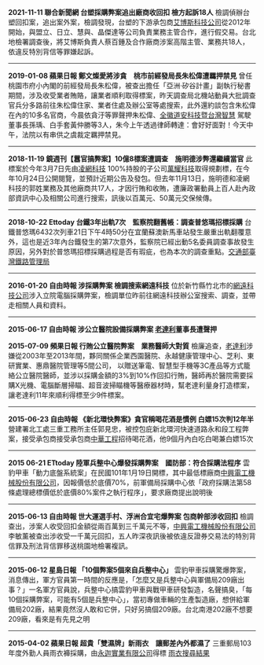 **2021-11-11 聯合新聞網 台塑採購弊案追出廠商收回扣 檢方起訴18人**
檢調偵辦台塑回扣案，追出案外案，檢調發現，台塑的下游承包商[艾博斯科技公司](https://pcc.mlwmlw.org/merchants/16808070)從2012年開始，與盟立、日立、慧與、晶傑達等公司負責業務主管合作，進行假交易。台北地檢署調查後，將艾博斯負責人蔡百鍾及合作廠商涉案高階主管、業務共18人，依違反特別背信等罪嫌起訴。

* * *

**2019-01-08 蘋果日報 鄭文燦愛將涉貪　桃市前經發局長朱松偉遭羈押禁見**
曾任桃園市府小內閣的前經發局長朱松偉，被查出擔任「亞洲‧矽谷計畫」副執行秘書期間，涉及收受業者賄賂，讓業者順利取得標案，昨天調查局北機站動員大批調查官兵分多路前往朱松偉住家、業者住處及辦公室等處搜索，此外還約談包含朱松偉在內的10多名官商，今晨依貪汙等罪聲押朱松偉、[全徽道安科技暨台灣智慧](http://pcc.mlwmlw.org/merchants/22761931) 駕駛董事長孫瑀、白手套黃仲勝等3人，朱今上午透過律師轉達：會好好面對！今天中午，法院以有串供之虞裁定羈押禁見。

* * *

**2018-11-19 鏡週刊【囂官搞弊案】10億8標案遭調查　施明德涉弊還繼續當官**
此標案於今年3月7日先由[凌網科技](http://pcc.mlwmlw.org/merchants/16541333) 100%持股的子公司[萬耀科技](http://pcc.mlwmlw.org/merchants/28463608)取得規劃標，在今年10月24日公開閱覽，並預計近期公告及發包。但去年11月13日，施明德和凌網科技的郭姓業務及其他廠商共17人，才因行賄和收賄，遭廉政署動員上百人赴內政部資訊中心及相關公司進行搜索，訊後以百萬元、50萬元交保候傳。

* * *

**2018-10-22 Ettoday 台鐵3年出軌7次　監察院翻舊帳：調查普悠瑪招標採購**
台鐵普悠瑪6432次列車21日下午4時50分在宜蘭蘇澳新馬車站發生嚴重出軌翻覆意外，這也是近3年內台鐵發生的第7次意外，監察院已經出動5名委員調查事故發生原因，另外對於普悠瑪招標採購過程是否有瑕疵，也為本次的調查重點。[交通部臺灣鐵路管理局](http://pcc.mlwmlw.org/unit/%E4%BA%A4%E9%80%9A%E9%83%A8%E8%87%BA%E7%81%A3%E9%90%B5%E8%B7%AF%E7%AE%A1%E7%90%86%E5%B1%80) 

* * *

**2016-01-20 自由時報 涉採購弊案 檢調搜索網遠科技**
位於新竹縣竹北市的[網遠科技公司](http://pcc.mlwmlw.org/merchants/70709288)涉入立院電腦採購弊案，檢調單位昨前往網遠科技辦公室搜索、調查，並帶走相關人員和資料。

* * *

**2015-06-17 自由時報 涉公立醫院設備採購弊案 [老達利](http://pcc.mlwmlw.org/merchants/03185902)董事長遭聲押**

**2015-07-09 頻果日報 行賄公立醫院弊案　業務醫師大對質**
檢廉追查，[老達利](http://pcc.mlwmlw.org/merchants/03185902)涉嫌從2003年至2013年間，夥同關係企業西園醫院、永越健康管理中心、芝利、東研實業、惠鼎醫院管理等5間公司， 以贈送筆電、智慧型手機等3C產品等方式籠絡公立醫院醫師，並涉以採購金額的3%到10%作回扣行賄，醫師再於醫院需要採購X光機、電腦斷層掃瞄、超音波掃瞄機等醫療器材時，幫老達利量身打造標案，讓老達利11年來順利得標至少9件標案。

* * *

**2015-06-23 自由時報 《新北環快弊案》貪官稱喝花酒是慣例 白嫖15次判12年半**
營建署北工處三重工務所主任郭見忠，被控包庇新北環河快速道路永和段工程弊案，接受承包商接受承包商[中華工程](http://pcc.mlwmlw.org/merchants/75094900)招待喝花酒，他9個月內白吃白喝兼白嫖15次

* * *

**2015 06-21 ETtoday 陸軍兵整中心爆發採購弊案　國防部：符合採購法程序**
雲豹甲車「動力底盤系統案」在民國101年1月19日開標，其中最低標廠商[中興電工機械股份有限公司](http://pcc.mlwmlw.org/merchants/33029464)，因報價低於底價70%，前軍備局採購中心依「政府採購法第58條處理總標價低於底價80%案件之執行程序」，要求廠商提出說明後

* * *

**2015-06-13 自由時報 世大運選手村、浮洲合宜宅爆弊案 包商幹部涉收回扣**
檢調查出，涉案人收受回扣金額從兩百萬到三千萬元不等，[中興電工機械股份有限公司](http://pcc.mlwmlw.org/merchants/33029464)李敏薰被查出涉收受一千萬元回扣，五人昨深夜訊後被依違反證券交易法的特別背信罪及刑法背信罪移送桃園地檢署複訊。

* * *

**2015-06-12 星島日報 「10個弊案5個來自兵整中心」**
雲豹甲車採購驚爆弊案，消息傳出，軍方官員第一時間的反應是，「怎麼又是兵整中心與軍備局209廠出事？」一名軍方官員說，兵整中心搞雲豹甲車與戰甲車研發製造，名聲搞臭，「每10個採購弊案，可能有5個是兵整中心」，當初專做車輛的生產製造廠，想併給軍備局202廠，結果竟然沒人敢和它併，只好另搞個209廠。台北南港202廠不想要209廠，看來是有先見之明

* * *

**2015-04-02 蘋果日報  超貴「雙濕牌」新雨衣　讓郵差內外都濕了**
三重郵局103年度外勤人員雨衣褲採購，由[永迦實業有限公司](http://pcc.mlwmlw.org/merchants/%E6%B0%B8%E8%BF%A6%E5%AF%A6%E6%A5%AD%E6%9C%89%E9%99%90%E5%85%AC%E5%8F%B8)得標 [雨衣搜尋結果](/search/%E9%9B%A8%E8%A1%A3)

